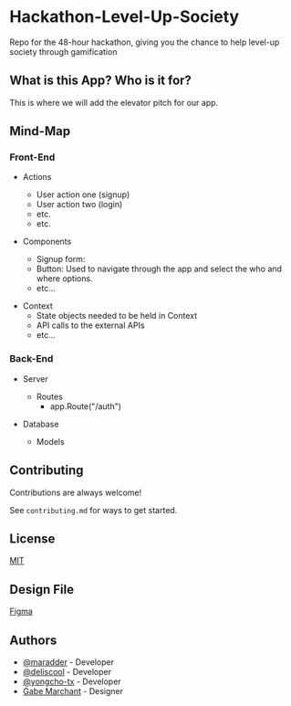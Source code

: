 # Hackathon-Level-Up-Society
Repo for the 48-hour hackathon, giving you the chance to help level-up society through gamification

## What is this App? Who is it for?

This is where we will add the elevator pitch for our app.
## Mind-Map
### Front-End
- Actions
    *    User action one (signup)
    *    User action two (login)
    *    etc.
    *    etc.

- Components
    *   Signup form:
    *   Button: Used to navigate through the app and select the who and where options.
    *   etc...  

* Context
    * State objects needed to be held in Context
    * API calls to the external APIs
    * etc...
    

### Back-End
- Server

    - Routes
        - app.Route("/auth")

- Database

    - Models


## Contributing

Contributions are always welcome!

See `contributing.md` for ways to get started.
     

## License

[MIT](https://choosealicense.com/licenses/mit/)

## Design File
[Figma](https://www.figma.com/file/s15jNGHFiBuC3C0oyaJyb6/Level-Up-Hackathon?node-id=0%3A1)
  
## Authors

- [@maradder](https://github.com/maradder) - Developer
- [@deliscool](https://github.com/deliscool) - Developer
- [@yongcho-tx](https://github.com/yongcho-tx/) - Developer
- [Gabe Marchant](https://dribbble.com/gaebmarchant) - Designer
  
